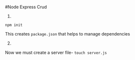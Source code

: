 #Node Express Crud

1)
```
npm init
```
This creates ```package.json``` that helps to manage dependencies

2)
Now we must create a server file- ```touch server.js```
